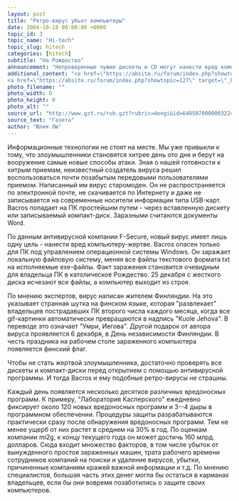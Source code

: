 ```yaml
---
layout: post
title: "Ретро-вирус убьет компьютеры"
date: 2004-10-18 00:00:00 +0000
topic_id: 3
topic_name: "Hi-tech"
topic_slug: hitech
categories: [hitech]
subtitle: "На Рождество"
announcement: "Непроверенные чужие дискеты и CD могут нанести вред компьютеру. Об этом напоминает набирающий популярность вирус Bacros. Его \"успех\" в Скандинавских странах свидетельствует о том, что трюки конца прошлого века все еще работают и могут наносить ущерб компьютерам. В отличие от современных хитрых червей, снижающих скорость работы в Интернете и крадущих важные данные, новый вирус убивает файлы, потеря которых влечет за собой значительные финансовые расходы."
additional_content: "<a href=\"https://absite.ru/forum/index.php?showtopic=164\" target=\"_blank\">АБС-Форум: Безопасность президентского сайта обошлась в 6 млн</a>
<a href=\"https://absite.ru/forum/index.php?showtopic=127\" target=\"_blank\">Новый червь угрожает всем без исключения ОС Win</a>"
photo_filename: ""
photo_width: 0
photo_height: 0
photo_alt: ""
source_url: "http://www.gzt.ru/rub.gzt?rubric=dengi&id=64050700000032240"
source_text: "Газета"
author: "Юлия Лю"
---
```

Информационные технологии не стоят на месте. Мы уже привыкли к тому, что злоумышленники становятся хитрее день ото дня и берут на вооружение самые новые способы атаки. Зная о нашей готовности к хитрым приемам, неизвестный создатель вируса решил воспользоваться почти позабытым передовыми пользователями приемом. Написанный им вирус старомоден. Он не распространяется по электронной почте, не скачивается по Интернету и даже не записывается на современные носители информации типа USB-карт. Bacros попадает на ПК простейшим путем - через вставленную дискету или записываемый компакт-диск. Заразными считаются документы Word. 

По данным антивирусной компании F-Secure, новый вирус имеет лишь одну цель - нанести вред компьютеру-жертве. Bacros опасен только для ПК под управлением операционной системы Windows. Он заражает локальную файловую систему, меняя все файлы текстового формата txt на исполняемые exe-файлы. Факт заражения становится очевидным для владельца ПК в католическое Рождество. 25 декабря с жесткого диска исчезают все файлы, а компьютер выходит из строя. 

По мнению экспертов, вирус написан жителем Финляндии. На это указывает странная шутка на финском языке, которая "развлекает" владельцев пострадавших ПК второго числа каждого месяца, когда все gif-картинки автоматически превращаются в надпись "Kuole Jehova". В переводе это означает "Умри, Иегова". Другой подарок от автора вируса проявляется 6 декабря, в День независимости Финляндии. В честь праздника на рабочем столе зараженного компьютера появляется финский флаг. 

Чтобы не стать жертвой злоумышленника, достаточно проверять все дискеты и компакт-диски перед открытием с помощью антивирусной программы. И тогда Bacros и ему подобные ретро-вирусы не страшны. 

Каждый день появляется несколько десятков различных вредоносных программ. К примеру, "Лаборатория Касперского" ежедневно фиксирует около 120 новых вредоносных программ и 3--4 дыры в программном обеспечении. Процедуры защиты разрабатываются практически сразу после обнаружения вредоносных программ. Тем не менее ущерб от них растет в среднем на 30% в год. По оценкам компании mi2g, к концу текущего года он может достичь 160 млрд. долларов. Сюда входит множество факторов, в том числе убыток от вынужденного простоя зараженных машин, трата рабочего времени сотрудников компаний на поиски и удаление вирусов, убытки, причиненные компаниям кражей важной информации и т.д. По мнению специалистов, большая часть этих денег могла бы остаться в карманах владельцев, если бы они вовремя позаботились о защите своих компьютеров.
